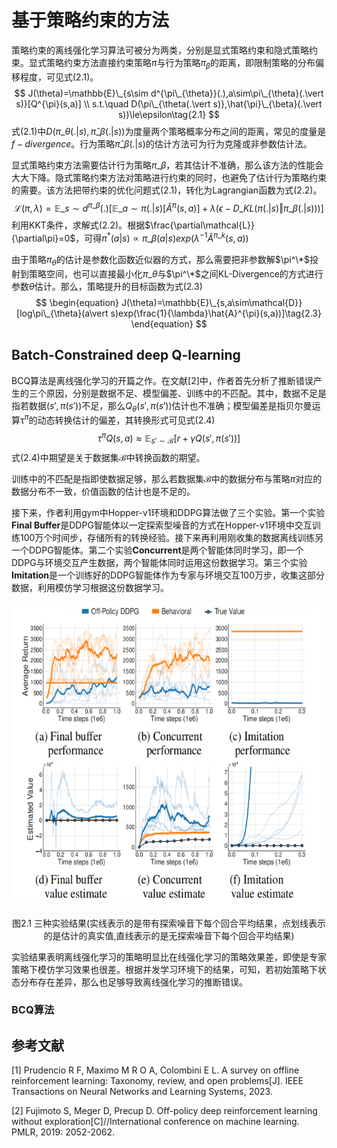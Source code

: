 # 基于策略约束的方法

策略约束的离线强化学习算法可被分为两类，分别是显式策略约束和隐式策略约束。显式策略约束方法直接约束策略$\pi$与行为策略$\pi_{\beta}$的距离，即限制策略的分布偏移程度，可见式(2.1)。
$$
J(\theta)=\mathbb{E}\_{s\sim d^{\pi\_{\theta}}(.),a\sim\pi\_{\theta}(.\vert s)}[Q^{\pi}(s,a)] \\
s.t.\quad D(\pi\_{\theta(.\vert s)},\hat{\pi}\_{\beta}(.\vert s))\le\epsilon\tag{2.1}
$$
式(2.1)中$D(\pi\_{\theta}(.\vert s),\hat{\pi}\_{\beta}(.\vert s))$为度量两个策略概率分布之间的距离，常见的度量是$f-divergence$。行为策略$\hat{\pi}\_{\beta}(.\vert s)$的估计方法可为行为克隆或非参数估计法。

显式策略约束方法需要估计行为策略$\pi\_{\beta}$，若其估计不准确，那么该方法的性能会大大下降。隐式策略约束方法对策略进行约束的同时，也避免了估计行为策略约束的需要。该方法把带约束的优化问题式(2.1)，转化为Lagrangian函数为式(2.2)。
$$
\begin{equation}
\mathcal{L}(\pi,\lambda)=\mathbb{E}\_{s\sim d^{\pi\_{\beta}}(.)}[\mathbb{E}\_{a\sim\pi(.\vert s)}[\hat{A}^{\pi}(s,a)]+\lambda(\epsilon-D\_{KL}(\pi(.\vert s)\Vert\pi\_{\beta}(.\vert s)))]\tag{2.2}
\end{equation}
$$
利用KKT条件，求解式(2.2)。根据$\frac{\partial\mathcal{L}}{\partial\pi}=0$，可得$\pi^{*}(a\vert s)\propto\pi\_{\beta}(a\vert s)exp(\lambda^{-1}\hat{A}^{\pi\_k}(s,a))$

由于策略$\pi_{\theta}$的估计是参数化函数近似器的方式，那么需要把非参数解$\pi^\*$投射到策略空间，也可以直接最小化$\pi\_{\theta}$与$\pi^\*$之间KL-Divergence的方式进行参数$\theta$估计。那么，策略提升的目标函数为式(2.3)
$$
\begin{equation}
J(\theta)=\mathbb{E}\_{s,a\sim\mathcal{D}}[log\pi\_{\theta}(a\vert s)exp(\frac{1}{\lambda}\hat{A}^{\pi}(s,a))]\tag{2.3}
\end{equation}
$$


## Batch-Constrained deep Q-learning

BCQ算法是离线强化学习的开篇之作。在文献[2]中，作者首先分析了推断错误产生的三个原因，分别是数据不足、模型偏差、训练中的不匹配。其中，数据不足是指若数据$({s}',\pi({s}'))$不足，那么$Q_{\theta}({s}',\pi({s}'))$估计也不准确；模型偏差是指贝尔曼运算$\mathcal{\tau}^{\pi}$的动态转换估计的偏差，其转换形式可见式(2.4)
$$
\begin{equation}
\tau^{\pi}Q(s,a)\approx\mathbb{E}_{{s}'\sim\mathcal{B}}[r+\gamma Q({s}',\pi({s}'))]\tag{2.4}
\end{equation}
$$
式(2.4)中期望是关于数据集$\mathcal{B}$中转换函数的期望。

训练中的不匹配是指即使数据足够，那么若数据集$\mathcal{B}$中的数据分布与策略$\pi$对应的数据分布不一致，价值函数的估计也是不足的。

接下来，作者利用gym中Hopper-v1环境和DDPG算法做了三个实验。第一个实验**Final Buffer**是DDPG智能体以一定探索型噪音的方式在Hopper-v1环境中交互训练100万个时间步，存储所有的转换经验。接下来再利用刚收集的数据离线训练另一个DDPG智能体。第二个实验**Concurrent**是两个智能体同时学习，即一个DDPG与环境交互产生数据，两个智能体同时运用这份数据学习。第三个实验**Imitation**是一个训练好的DDPG智能体作为专家与环境交互100万步，收集这部分数据，利用模仿学习根据这份数据学习。

<div align="center">
  <img src="./img/BCQ_exp.png" width=600 height=500/>
</div>
<div align="center">
  图2.1 三种实验结果(实线表示的是带有探索噪音下每个回合平均结果，点划线表示的是估计的真实值,直线表示的是无探索噪音下每个回合平均结果)
</div>

实验结果表明离线强化学习的策略明显比在线强化学习的策略效果差，即使是专家策略下模仿学习效果也很差。根据并发学习环境下的结果，可知，若初始策略下状态分布存在差异，那么也足够导致离线强化学习的推断错误。

### BCQ算法





## 参考文献

[1] Prudencio R F, Maximo M R O A, Colombini E L. A survey on offline reinforcement learning: Taxonomy, review, and open problems[J]. IEEE Transactions on Neural Networks and Learning Systems, 2023.

[2] Fujimoto S, Meger D, Precup D. Off-policy deep reinforcement learning without exploration[C]//International conference on machine learning. PMLR, 2019: 2052-2062.